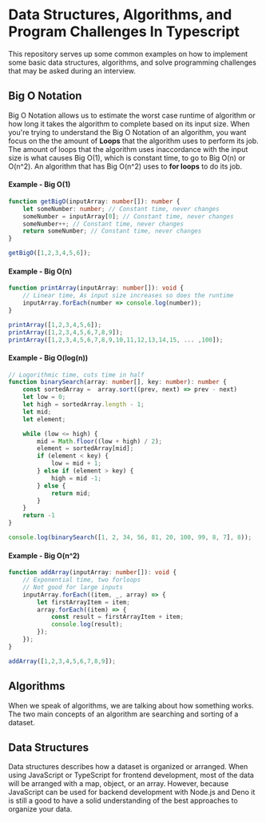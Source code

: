 # Data Structures, Algorithms, and Program Challenges In Typescript
This repository serves up some common examples on how to implement some basic data structures, algorithms, and solve programming challenges that may be asked during an interview. 


## Big O Notation
Big O Notation allows us to estimate the worst case runtime of algorithm or how long it takes the algorithm to complete based on its input size. When you're trying to understand the Big O Notation of an algorithm, you want focus on the the amount of **Loops** that the algorithm uses to perform its job. The amount of loops that the algorithm uses inaccordance with the input size is what causes Big O(1), which is constant time, to go to Big O(n) or O(n^2). An algorithm that has Big O(n^2) uses to **for loops** to do its job.

#### Example - Big O(1)
```typescript
function getBigO(inputArray: number[]): number {
    let someNumber: number; // Constant time, never changes
    someNumber = inputArray[0]; // Constant time, never changes
    someNumber++; // Constant time, never changes
    return someNumber; // Constant time, never changes
}

getBigO([1,2,3,4,5,6]);
```

#### Example - Big O(n)
```typescript
function printArray(inputArray: number[]): void {
    // Linear time, As input size increases so does the runtime
    inputArray.forEach(number => console.log(number)); 
}

printArray([1,2,3,4,5,6]);
printArray([1,2,3,4,5,6,7,8,9]);
printArray([1,2,3,4,5,6,7,8,9,10,11,12,13,14,15, ... ,100]);
```
#### Example - Big O(log(n))
```typescript
// Logorithmic time, cuts time in half
function binarySearch(array: number[], key: number): number {
    const sortedArray =  array.sort((prev, next) => prev - next)
    let low = 0;
    let high = sortedArray.length - 1;
    let mid;
    let element;

    while (low <= high) {
        mid = Math.floor((low + high) / 2);
        element = sortedArray[mid];
        if (element < key) {
            low = mid + 1;
        } else if (element > key) {
            high = mid -1;
        } else {
            return mid;
        }
    }
    return -1
}

console.log(binarySearch([1, 2, 34, 56, 81, 20, 100, 99, 8, 7], 8));
```

#### Example - Big O(n^2)
```typescript
function addArray(inputArray: number[]): void {
    // Exponential time, two forloops
    // Not good for large inputs
    inputArray.forEach((item, _, array) => {
        let firstArrayItem = item;
        array.forEach((item) => {
            const result = firstArrayItem + item;
            console.log(result);
        });
    });
}

addArray([1,2,3,4,5,6,7,8,9]);
```

## Algorithms
When we speak of algorithms, we are talking about how something works. The two main concepts of an algorithm are searching and sorting of a dataset.

## Data Structures
Data structures describes how a dataset is organized or arranged. When using JavaScript or TypeScript for frontend development, most of the data will be arranged with a map, object, or an array. However, because JavaScript can be used for backend development with Node.js and Deno it is still a good to have a solid understanding of the best approaches to organize your data.